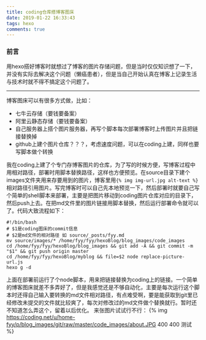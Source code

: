 ```yaml
---
title: coding仓库搭博客图床
date: 2019-01-22 16:33:43
tags: hexo
comments: true
---
```


### 前言
用hexo搭好博客时就想过了博客的图片存储问题，但是当时仅仅知识想了一下，并没有实际去解决这个问题（懒癌患者），但是当自己开始认真在博客上记录生活与技术时就不得不搞定这个问题了。

-----
  博客图床可以有很多方式做，比如：
  
 - 七牛云存储（要钱要备案）
 - 阿里云静态存储（要钱要备案）
 - 自己服务器上搭个图片服务器，再写个脚本每次部署博客时上传图片并且把链接替换掉
 - github上建个图片仓库？？？，考虑速度问题，可以在coding上建，同样也要写脚本做个转换

我在coding上建了个专门存博客图片的仓库，为了写的时候方便，写博客过程中用相对路径，部署时用脚本替换路径，这样也方便预览。在source目录下建个images文件夹用来存要用到的图片，博客里用`{% img img-url.jpg alt-text %}`相对路径引用图片。写完博客时可以自己先本地预览一下，然后部署时就要自己写个简单的shell脚本来部署，主要是把图片移动到coding图片仓库对应的目录下，然后push上去。在把md文件里的图片链接用脚本替换，然后运行部署命令就可以了。代码大致流程如下：

    #!/bin/bash
    # $1是coding图床的commit信息
    # $2是md文件的相对路径 如 source/_posts/fyy.md
    mv source/images/* /home/fyy/fyy/hexoBlog/blog_images/code_images
    cd /home/fyy/fyy/hexoBlog/blog_images && git add -A && git commit -m "$1" && git push origin master
    cd /home/fyy/fyy/hexoBlog/myblog && file=$2 node replace-picture-url.js
    hexo g -d
上面在部署前运行了个node脚本，用来把链接替换为coding上的链接。一个简单的博客图床就差不多弄好了，但是我感觉还是不够自动化，主要是每次运行这个脚本时还得自己输入要转换的md文件相对路径，有点难受啊，要是能获取到git里已经修改未提交的文件就比较爽了，每次对修改过的md文件做个替换就行。暂时还不知道怎么弄这个，留着以后优化。
来张图片试试行不行：
{% img https://coding.net/u/home-fyy/p/blog_images/git/raw/master/code_images/about.JPG 400 400 测试 %}